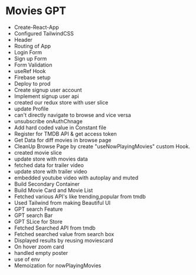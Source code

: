 # Movies GPT

- Create-React-App
- Configured TailwindCSS
- Header
- Routing of App
- Login Form
- Sign up Form
- Form Validation
- useRef Hook
- Firebase setup
- Deploy to prod
- Create signup user account
- Implement signup user api
- created our redux store with user slice
- update Profile
- can't directly navigate to browse and vice versa
- unsubscribe onAuthChnage
- Add hard coded value in Constant file
- Register for TMDB API & get access token
- Get Data for diff movies in browse page
- CleanUp Browse Page by create "useNowPlayingMovies" custom Hook.
- created movie slice
- update store with movies data
- fetched data for trailer video
- update store with trailer video
- embedded youtube video with autoplay and muted
- Build Secondary Container
- Build Movie Card and Movie List
- Fetched various API's like trending,popular from tmdb
- Used Tailwind from making Beautiful UI
- GPT search Feature
- GPT search Bar
- GPT SLice for Store
- Fetched Searched API from tmdb
- Fetched searched value from search box
- Displayed results by reusing moviescard
- On hover zoom card
- handled empty poster
- use of env
- Memoization for nowPlayingMovies
